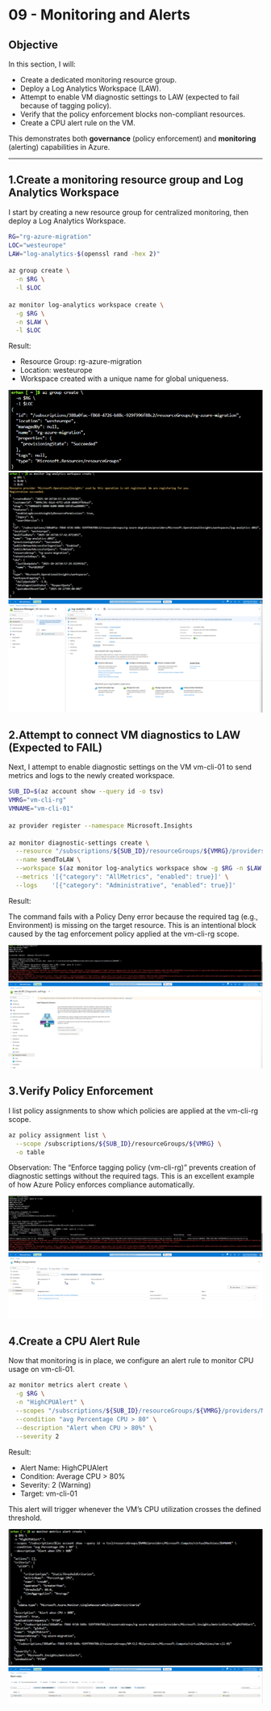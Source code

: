 # 09 - Monitoring and Alerts

## Objective
In this section, I will:
- Create a dedicated monitoring resource group.
- Deploy a Log Analytics Workspace (LAW).
- Attempt to enable VM diagnostic settings to LAW (expected to fail because of tagging policy).
- Verify that the policy enforcement blocks non-compliant resources.
- Create a CPU alert rule on the VM.

This demonstrates both **governance** (policy enforcement) and **monitoring** (alerting) capabilities in Azure.

---

## 1️.Create a monitoring resource group and Log Analytics Workspace

I start by creating a new resource group for centralized monitoring, then deploy a Log Analytics Workspace.

```bash
RG="rg-azure-migration"
LOC="westeurope"
LAW="log-analytics-$(openssl rand -hex 2)"

az group create \
  -n $RG \
  -l $LOC

az monitor log-analytics workspace create \
  -g $RG \
  -n $LAW \
  -l $LOC
```
Result:

- Resource Group: rg-azure-migration
- Location: westeurope
- Workspace created with a unique name for global uniqueness.

![Validation Passed](../images/42.Create-the-recource-group.png)
![Validation Passed](../images/43.rg-azure-monitor-create.png)
![Validation Passed](../images/47.verify-log-analytics-workspace-azure-portal.png)

## 2️.Attempt to connect VM diagnostics to LAW (Expected to FAIL)

Next, I attempt to enable diagnostic settings on the VM vm-cli-01 to send metrics and logs to the newly created workspace.

```bash
SUB_ID=$(az account show --query id -o tsv)
VMRG="vm-cli-rg"
VMNAME="vm-cli-01"

az provider register --namespace Microsoft.Insights

az monitor diagnostic-settings create \
  --resource "/subscriptions/${SUB_ID}/resourceGroups/${VMRG}/providers/Microsoft.Compute/virtualMachines/${VMNAME}" \
  --name sendToLAW \
  --workspace $(az monitor log-analytics workspace show -g $RG -n $LAW --query id -o tsv) \
  --metrics '[{"category": "AllMetrics", "enabled": true}]' \
  --logs    '[{"category": "Administrative", "enabled": true}]'
```
Result:

The command fails with a Policy Deny error because the required tag (e.g., Environment) is missing on the target resource.
This is an intentional block caused by the tag enforcement policy applied at the vm-cli-rg scope.

![Validation Passed](../images/44.vm-diagnostics-connect.png)
![Validation Passed](../images/48.verify-vm-diagnostic-settings.png)

## 3️.Verify Policy Enforcement

I list policy assignments to show which policies are applied at the vm-cli-rg scope.

```bash
az policy assignment list \
  --scope /subscriptions/${SUB_ID}/resourceGroups/${VMRG} \
  -o table
```

Observation:
The “Enforce tagging policy (vm-cli-rg)” prevents creation of diagnostic settings without the required tags.
This is an excellent example of how Azure Policy enforces compliance automatically.

![Validation Passed](../images/45.policy-block-evidence.png)
![Validation Passed](../images/49.verify-policy-enforcement.png)

## 4️.Create a CPU Alert Rule

Now that monitoring is in place, we configure an alert rule to monitor CPU usage on vm-cli-01.

```bash
az monitor metrics alert create \
  -g $RG \
  -n "HighCPUAlert" \
  --scopes "/subscriptions/${SUB_ID}/resourceGroups/${VMRG}/providers/Microsoft.Compute/virtualMachines/${VMNAME}" \
  --condition "avg Percentage CPU > 80" \
  --description "Alert when CPU > 80%" \
  --severity 2
```
Result:

- Alert Name: HighCPUAlert
- Condition: Average CPU > 80%
- Severity: 2 (Warning)
- Target: vm-cli-01

This alert will trigger whenever the VM’s CPU utilization crosses the defined threshold.

![Validation Passed](../images/46.create-cpu-alert.png)
![Validation Passed](../images/50.verify-vm-alert-rule.png)
